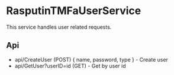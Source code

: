 # RasputinTMFaUserService

This service handles user related requests.

## Api

- api/CreateUser  (POST) { name, password, type } - Create user
- api/GetUser?userID=id (GET) - Get by user id
